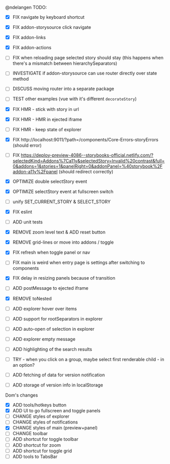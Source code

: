 @ndelangen
TODO:
- [x] FIX navigate by keyboard shortcut
- [x] FIX addon-storysource click navigate
- [x] FIX addon-links
- [x] FIX addon-actions
- [ ] FIX when reloading page selected story should stay (this happens when there's a mismatch between hierarchySeparators)

- [ ] INVESTIGATE if addon-storysource can use router directly over state method
- [ ] DISCUSS moving router into a separate package

- [ ] TEST other examples (vue with it's different `decorateStory`)

- [x] FIX HMR - stick with story in url
- [x] FIX HMR - HMR in ejected iframe
- [ ] FIX HMR - keep state of explorer

- [x] FIX http://localhost:9011/?path=/components/Core-Errors-storyErrors (should error)
- [ ] FIX https://deploy-preview-4086--storybooks-official.netlify.com/?selectedKind=Addons%7Ca11y&selectedStory=Invalid%20contrast&full=0&addons=1&stories=1&panelRight=0&addonPanel=%40storybook%2Faddon-a11y%2Fpanel (should redirect correctly)

- [x] OPTIMIZE double selectStory event
- [x] OPTIMIZE selectStory event at fullscreen switch
- [ ] unify SET_CURRENT_STORY & SELECT_STORY

- [x] FIX eslint
- [ ] ADD unit tests

- [x] REMOVE zoom level text & ADD reset button
- [x] REMOVE grid-lines or move into addons / toggle
- [x] FIX refresh when toggle panel or nav
- [ ] FIX main is weird when entry page is settings after switching to components
- [x] FIX delay in resizing panels because of transition

- [ ] ADD postMessage to ejected iframe

- [x] REMOVE toNested
- [ ] ADD explorer hover over items
- [ ] ADD support for rootSeparators in explorer
- [ ] ADD auto-open of selection in explorer
- [ ] ADD explorer empty message
- [ ] ADD highlighting of the search results
- [ ] TRY - when you click on a group, maybe select first renderable child - in an option?

- [ ] ADD fetching of data for version notification
- [ ] ADD storage of version info in localStorage

Dom's changes
- [x] ADD tools/hotkeys button
- [x] ADD UI to go fullscreen and toggle panels
- [ ] CHANGE styles of explorer
- [ ] CHANGE styles of notifications
- [x] CHANGE styles of main (preview+panel)
- [ ] CHANGE toolbar
- [ ] ADD shortcut for toggle toolbar
- [ ] ADD shortcut for zoom
- [ ] ADD shortcut for toggle grid
- [ ] ADD tools to TabsBar
